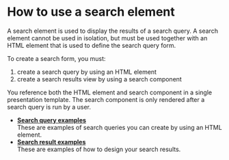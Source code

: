 # How to use a search element

A search element is used to display the results of a search query. A search element cannot be used in isolation, but must be used together with an HTML element that is used to define the search query form.

To create a search form, you must:

1.  create a search query by using an HTML element
2.  create a search results view by using a search component

You reference both the HTML element and search component in a single presentation template. The search component is only rendered after a search query is run by a user.

-   **[Search query examples](../panel_help/wcm_dev_search_form_query_examples.md)**  
These are examples of search queries you can create by using an HTML element.
-   **[Search result examples](../panel_help/wcm_dev_search_form_results_examples.md)**  
These are examples of how to design your search results.


